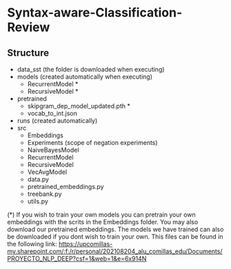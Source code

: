 # Syntax-aware-Classification-Review


## Structure
- data_sst (the folder is downloaded when executing)
- models (created automatically when executing)
  - RecurrentModel *
  - RecursiveModel *
- pretrained
  - skipgram_dep_model_updated.pth *
  - vocab_to_int.json
- runs (created automatically)
- src
  - Embeddings
  - Experiments (scope of negation experiments)
  - NaiveBayesModel
  - RecurrentModel
  - RecursiveModel
  - VecAvgModel
  - data.py
  - pretrained_embeddings.py
  - treebank.py
  - utils.py

(*) If you wish to train your own models you can pretrain your own embeddings with the scrits in the Embeddings folder. You may also download our pretrained embeddings. The models we have trained can also be downloaded if you dont wish to train your own. This files can be found in the following link:
  https://upcomillas-my.sharepoint.com/:f:/r/personal/202108204_alu_comillas_edu/Documents/PROYECTO_NLP_DEEP?csf=1&web=1&e=6x914N


